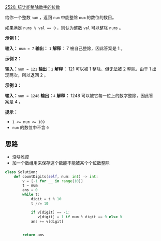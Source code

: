 [2520. 统计能整除数字的位数](https://leetcode.cn/problems/count-the-digits-that-divide-a-number/) 

给你一个整数 `num` ，返回 `num` 中能整除 `num` 的数位的数目。

如果满足 `nums % val == 0` ，则认为整数 `val` 可以整除 `nums` 。

**示例 1：**

**输入：** `num = 7`
**输出：** `1`
**解释：** 7 被自己整除，因此答案是 1 。

**示例 2：**

**输入：**`num = 121`
**输出：**`2`
**解释：** 121 可以被 1 整除，但无法被 2 整除。由于 1 出现两次，所以返回 2 。

**示例 3：**

**输入：**`num = 1248`
**输出：**`4`
**解释：** 1248 可以被它每一位上的数字整除，因此答案是 4 。

**提示：**

- `1 <= num <= 109`
- `num` 的数位中不含 `0`

## 思路

- 没啥难度
- 加一个数组用来保存这个数能不能被某个个位数整除
```python
class Solution:
    def countDigits(self, num: int) -> int:
        v = [-1 for __ in range(10)]
        t = num
        ans = 0
        while t:
            digit = t % 10
            t //= 10

            if v[digit] == -1: 
               v[digit] = 1 if num % digit == 0 else 0 
            ans += v[digit]
            
        
        return ans
```